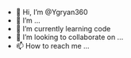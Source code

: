 - 👋 Hi, I’m @Ygryan360
- 👀 I’m ...
- 🌱 I’m currently learning code
- 💞️ I’m looking to collaborate on ...
- 📫 How to reach me ...

<!---
Ygryan360/Ygryan360 is a ✨ special ✨ repository because its `README.md` (this file) appears on your GitHub profile.
You can click the Preview link to take a look at your changes.
--->
